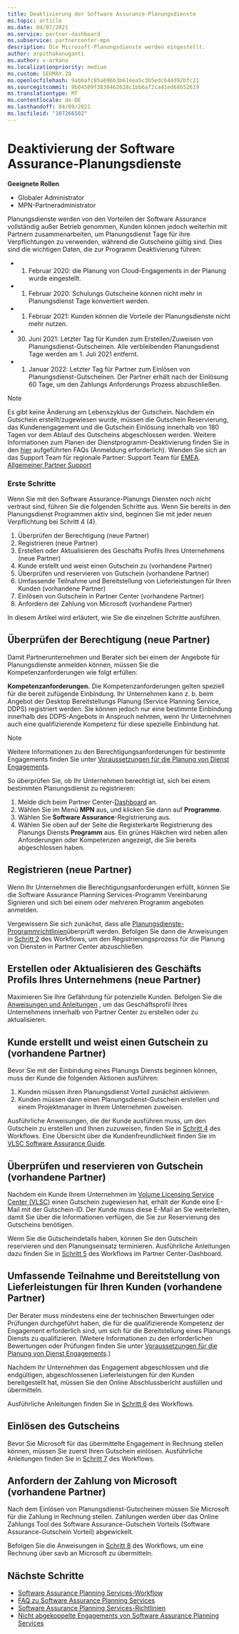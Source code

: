 ```yaml
---
title: Deaktivierung der Software Assurance-Planungsdienste
ms.topic: article
ms.date: 04/07/2021
ms.service: partner-dashboard
ms.subservice: partnercenter-mpn
description: Die Microsoft-Planungsdienste werden eingestellt.
author: arpithakanuganti
ms.author: v-arkanu
ms.localizationpriority: medium
ms.custom: SEOMAY.20
ms.openlocfilehash: 9ab6afc85a696b3b614ea5c3b5edc644d92bfc21
ms.sourcegitcommit: 9b04509f3830462628c1bb6af2ca41ed68b52619
ms.translationtype: MT
ms.contentlocale: de-DE
ms.lasthandoff: 04/09/2021
ms.locfileid: "107266502"
---
```

# <a name="software-assurance-planning-services-retirement"></a>Deaktivierung der Software Assurance-Planungsdienste

**Geeignete Rollen**

- Globaler Administrator
- MPN-Partneradministrator


Planungsdienste werden von den Vorteilen der Software Assurance vollständig außer Betrieb genommen, Kunden können jedoch weiterhin mit Partnern zusammenarbeiten, um Planungsdienst Tage für ihre Verpflichtungen zu verwenden, während die Gutscheine gültig sind. Dies sind die wichtigen Daten, die zur Programm Deaktivierung führen: 

- 1. Februar 2020: die Planung von Cloud-Engagements in der Planung wurde eingestellt.  
- 1. Februar 2020: Schulungs Gutscheine können nicht mehr in Planungsdienst Tage konvertiert werden.  
- 1. Februar 2021: Kunden können die Vorteile der Planungsdienste nicht mehr nutzen. 
- 30. Juni 2021: Letzter Tag für Kunden zum Erstellen/Zuweisen von Planungsdienst-Gutscheinen. Alle verbleibenden Planungsdienst Tage werden am 1. Juli 2021 entfernt.
- 1. Januar 2022: Letzter Tag für Partner zum Einlösen von Planungsdienst-Gutscheinen. Der Partner erhält nach der Einlösung 60 Tage, um den Zahlungs Anforderungs Prozess abzuschließen.  

>[!NOTE]
>Es gibt keine Änderung am Lebenszyklus der Gutschein. Nachdem ein Gutschein erstellt/zugewiesen wurde, müssen die Gutschein Reservierung, das Kundenengagement und die Gutschein Einlösung innerhalb von 180 Tagen vor dem Ablauf des Gutscheins abgeschlossen werden.  Weitere Informationen zum Planen der Dienstprogramm-Deaktivierung finden Sie in den [hier](https://partner.microsoft.com/resources/collection/software-assurance-benefit-changes#/) aufgeführten FAQs (Anmeldung erforderlich).  Wenden Sie sich an das Support Team für regionale Partner: Support Team für [EMEA](mailto:savoucher@msdirectservices.com). [Allgemeiner Partner Support](https://partner.microsoft.com/dashboard/support/servicerequests)


### <a name="get-started"></a>Erste Schritte

Wenn Sie mit den Software Assurance-Planungs Diensten noch nicht vertraut sind, führen Sie die folgenden Schritte aus. Wenn Sie bereits in den Planungsdienst Programmen aktiv sind, beginnen Sie mit jeder neuen Verpflichtung bei Schritt 4 (4).

1. Überprüfen der Berechtigung (neue Partner)
2. Registrieren (neue Partner)
3. Erstellen oder Aktualisieren des Geschäfts Profils Ihres Unternehmens (neue Partner)
4. Kunde erstellt und weist einen Gutschein zu (vorhandene Partner)
5. Überprüfen und reservieren von Gutschein (vorhandene Partner)
6. Umfassende Teilnahme und Bereitstellung von Lieferleistungen für Ihren Kunden (vorhandene Partner)
7. Einlösen von Gutschein in Partner Center (vorhandene Partner)
8. Anfordern der Zahlung von Microsoft (vorhandene Partner)

In diesem Artikel wird erläutert, wie Sie die einzelnen Schritte ausführen.

## <a name="verify-eligibility-new-partners"></a>Überprüfen der Berechtigung (neue Partner)

Damit Partnerunternehmen und Berater sich bei einem der Angebote für Planungsdienste anmelden können, müssen Sie die Kompetenzanforderungen wie folgt erfüllen:

**Kompetenzanforderungen.** Die Kompetenzanforderungen gelten speziell für die bereit zufügende Einbindung. Ihr Unternehmen kann z. b. beim Angebot der Desktop Bereitstellungs Planung (Service Planning Service, DDPS) registriert werden. Sie können jedoch nur eine bestimmte Einbindung innerhalb des DDPS-Angebots in Anspruch nehmen, wenn Ihr Unternehmen auch eine qualifizierende Kompetenz für diese spezielle Einbindung hat.

>[!NOTE]
> Weitere Informationen zu den Berechtigungsanforderungen für bestimmte Engagements finden Sie unter [Voraussetzungen für die Planung von Dienst Engagements](software-assurance-dps-requirements.md).

So überprüfen Sie, ob Ihr Unternehmen berechtigt ist, sich bei einem bestimmten Planungsdienst zu registrieren:

1. Melde dich beim Partner Center-[Dashboard](https://partner.microsoft.com/dashboard/home) an.
2. Wählen Sie im Menü **MPN** aus, und klicken Sie dann auf **Programme**.
3. Wählen Sie **Software Assurance**-Registrierung aus.
4. Wählen Sie oben auf der Seite die Registerkarte Registrierung des Planungs Diensts **Programm** aus. Ein grünes Häkchen wird neben allen Anforderungen oder Kompetenzen angezeigt, die Sie bereits abgeschlossen haben.

## <a name="enroll-new-partners"></a>Registrieren (neue Partner)

Wenn Ihr Unternehmen die Berechtigungsanforderungen erfüllt, können Sie die Software Assurance Planning Services-Programm Vereinbarung Signieren und sich bei einem oder mehreren Programm angeboten anmelden.

Vergewissern Sie sich zunächst, dass alle [Planungsdienste-Programmrichtlinien](https://go.microsoft.com/fwlink/?linkid=2115984)überprüft werden. Befolgen Sie dann die Anweisungen in [Schritt 2](https://go.microsoft.com/fwlink/?linkid=2115983) des Workflows, um den Registrierungsprozess für die Planung von Diensten in Partner Center abzuschließen.


## <a name="create-or-update-your-companys-business-profile-new-partners"></a>Erstellen oder Aktualisieren des Geschäfts Profils Ihres Unternehmens (neue Partner)

Maximieren Sie Ihre Gefährdung für potenzielle Kunden. Befolgen Sie die [Anweisungen und Anleitungen](create-a-marketing-profile.md) , um das Geschäftsprofil Ihres Unternehmens innerhalb von Partner Center zu erstellen oder zu aktualisieren.

## <a name="customer-creates-and-assigns-voucher-existing-partners"></a>Kunde erstellt und weist einen Gutschein zu (vorhandene Partner)

Bevor Sie mit der Einbindung eines Planungs Diensts beginnen können, muss der Kunde die folgenden Aktionen ausführen:

1. Kunden müssen ihren Planungsdienst Vorteil zunächst aktivieren.
2. Kunden müssen dann einen Planungsdienst-Gutschein erstellen und einem Projektmanager in Ihrem Unternehmen zuweisen.

Ausführliche Anweisungen, die der Kunde ausführen muss, um den Gutschein zu erstellen und Ihnen zuzuweisen, finden Sie in [Schritt 4](https://go.microsoft.com/fwlink/?linkid=2115983) des Workflows. Eine Übersicht über die Kundenfreundlichkeit finden Sie im [VLSC Software Assurance Guide](https://download.microsoft.com/download/A/7/D/A7D04694-1B1E-4B18-918F-0EDCD43BA2E5/VLSC-Software-Assurance-Guide_en-US.pdf).

## <a name="validate-and-reserve-voucher-existing-partners"></a>Überprüfen und reservieren von Gutschein (vorhandene Partner)

Nachdem ein Kunde Ihrem Unternehmen im [Volume Licensing Service Center (VLSC)](https://www.microsoft.com/Licensing/servicecenter/default.aspx) einen Gutschein zugewiesen hat, erhält der Kunde eine E-Mail mit der Gutschein-ID. Der Kunde muss diese E-Mail an Sie weiterleiten, damit Sie über die Informationen verfügen, die Sie zur Reservierung des Gutscheins benötigen.

Wenn Sie die Gutscheindetails haben, können Sie den Gutschein reservieren und den Planungseinsatz terminieren. Ausführliche Anleitungen dazu finden Sie in [Schritt 5](https://go.microsoft.com/fwlink/?linkid=2115983) des Workflows im Partner Center-Dashboard.

## <a name="complete-engagement-and-provide-deliverables-to-your-customer-existing-partners"></a>Umfassende Teilnahme und Bereitstellung von Lieferleistungen für Ihren Kunden (vorhandene Partner)

Der Berater muss mindestens eine der technischen Bewertungen oder Prüfungen durchgeführt haben, die für die qualifizierende Kompetenz der Engagement erforderlich sind, um sich für die Bereitstellung eines Planungs Diensts zu qualifizieren. (Weitere Informationen zu den erforderlichen Bewertungen oder Prüfungen finden Sie unter [Voraussetzungen für die Planung von Dienst Engagements](software-assurance-dps-requirements.md).)

Nachdem Ihr Unternehmen das Engagement abgeschlossen und die endgültigen, abgeschlossenen Lieferleistungen für den Kunden bereitgestellt hat, müssen Sie den Online Abschlussbericht ausfüllen und übermitteln.

Ausführliche Anleitungen finden Sie in [Schritt 6](https://go.microsoft.com/fwlink/?linkid=2115983) des Workflows.

## <a name="redeem-voucher"></a>Einlösen des Gutscheins

Bevor Sie Microsoft für das übermittelte Engagement in Rechnung stellen können, müssen Sie zuerst Ihren Gutschein einlösen. Ausführliche Anleitungen finden Sie in [Schritt 7](https://go.microsoft.com/fwlink/?linkid=2115983) des Workflows.

## <a name="request-payment-from-microsoft-existing-partners"></a>Anfordern der Zahlung von Microsoft (vorhandene Partner)

Nach dem Einlösen von Planungsdienst-Gutscheinen müssen Sie Microsoft für die Zahlung in Rechnung stellen. Zahlungen werden über das Online Zahlungs Tool des Software Assurance-Gutschein Vorteils (Software Assurance-Gutschein Vorteil) abgewickelt.

Befolgen Sie die Anweisungen in [Schritt 8](https://go.microsoft.com/fwlink/?linkid=2115983) des Workflows, um eine Rechnung über savb an Microsoft zu übermitteln.

## <a name="next-steps"></a>Nächste Schritte

- [Software Assurance Planning Services-Workflow](https://go.microsoft.com/fwlink/?linkid=2115983)
- [FAQ zu Software Assurance Planning Services](https://go.microsoft.com/fwlink/?linkid=2116077)
- [Software Assurance Planning Services-Richtlinien](https://go.microsoft.com/fwlink/?linkid=2115984)
- [Nicht abgekoppelte Engagements von Software Assurance Planning Services](https://query.prod.cms.rt.microsoft.com/cms/api/am/binary/RE4sln9)
